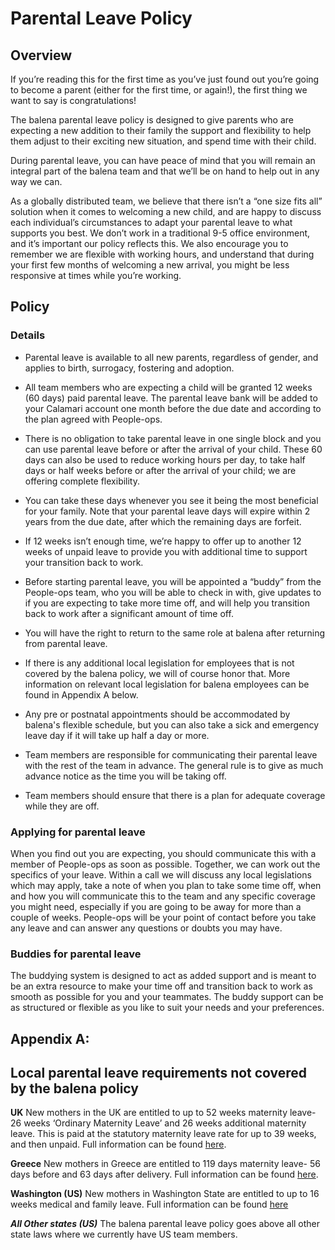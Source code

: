 # Parental Leave Policy

## Overview


If you’re reading this for the first time as you’ve just found out you’re going to become a parent (either for the first time, or again!), the first thing we want to say is congratulations!

The balena parental leave policy is designed to give parents who are expecting a new addition to their family the support and flexibility to help them adjust to their exciting new situation, and spend time with their child.

During parental leave, you can have peace of mind that you will remain an integral part of the balena team and that we’ll be on hand to help out in any way we can.

As a globally distributed team, we believe that there isn’t a “one size fits all” solution when it comes to welcoming a new child, and are happy to discuss each individual’s circumstances to adapt your parental leave to what supports you best. We don’t work in a traditional 9-5 office environment, and it’s important our policy reflects this. We also encourage you to remember we are flexible with working hours, and  understand that during your first few months of welcoming a new arrival, you might be less responsive at times while you’re working.


## Policy


### Details
* Parental leave is available to all new parents, regardless of gender, and applies to birth, surrogacy, fostering and adoption.

* All team members who are expecting a child will be granted 12 weeks (60 days) paid parental leave. The parental leave bank will be added to your Calamari account one month before the due date and according to the plan agreed with People-ops. 

* There is no obligation to take parental leave in one single block and you can use parental leave before or after the arrival of your child. These 60 days can also be used to reduce working hours per day, to take half days or half weeks before or after the arrival of your child; we are offering complete flexibility.

* You can take these days whenever you see it being the most beneficial for your family. Note that your parental leave days will expire within 2 years from the due date, after which the remaining days are forfeit.

* If 12 weeks isn’t enough time, we’re happy to offer up to another 12 weeks of unpaid leave to provide you with additional time to support your transition back to work.

* Before starting parental leave, you will be appointed a “buddy” from the People-ops team, who you will be able to check in with, give updates to if you are expecting to take more time off, and will help you transition back to work after a significant amount of time off.

* You will have the right to return to the same role at balena after returning from parental leave.

* If there is any additional local legislation for employees that is not covered by the balena policy, we will of course honor that. More information on relevant local legislation for balena employees can be found in Appendix A below.

* Any pre or postnatal appointments should be accommodated by balena's flexible schedule, but you can also take a sick and emergency leave day if it will take up half a day or more.

* Team members are responsible for communicating their parental leave with the rest of the team in advance. The general rule is to give as much advance notice as the time you will be taking off. 

* Team members should ensure that there is a plan for adequate coverage while they are off.


### Applying for parental leave

When you find out you are expecting, you should communicate this with a member of People-ops as soon as possible. Together, we can work out the specifics of your leave. Within a call we will discuss any local legislations which may apply, take a note of when you plan to take some time off, when and how you will communicate this to the team and any specific coverage you might need, especially if you are going to be away for more than a couple of weeks.
People-ops will be your point of contact before you take any leave and can answer any questions or doubts you may have.

### Buddies for parental leave
The buddying system is designed to act as added support and is meant to be an extra resource to make your time off and transition back to work as smooth as possible for you and your teammates. The buddy support can be as structured or flexible as you like to suit your needs and your preferences.
 
## Appendix A: 
## Local parental leave requirements not covered by the balena policy

**UK**
New mothers in the UK are entitled to up to 52 weeks maternity leave- 26 weeks ‘Ordinary Maternity Leave’ and 26 weeks additional maternity leave. This is paid at the statutory maternity leave rate for up to 39 weeks, and then unpaid. Full information can be found [here](https://www.gov.uk/maternity-pay-leave).
 
**Greece**
New mothers in Greece are entitled to 119 days maternity leave- 56 days before and 63 days after delivery. Full information can be found [here](https://ec.europa.eu/social/main.jsp?catId=1112&intPageId=4561&langId=en).
 
**Washington (US)**
New mothers in Washington State are entitled to up to 16 weeks medical and family leave. Full information can be found [here](https://paidleave.wa.gov/find-out-how-paid-leave-works/)


_**All Other states (US)**_
The balena parental leave policy goes above all other state laws where we currently have US team members.
